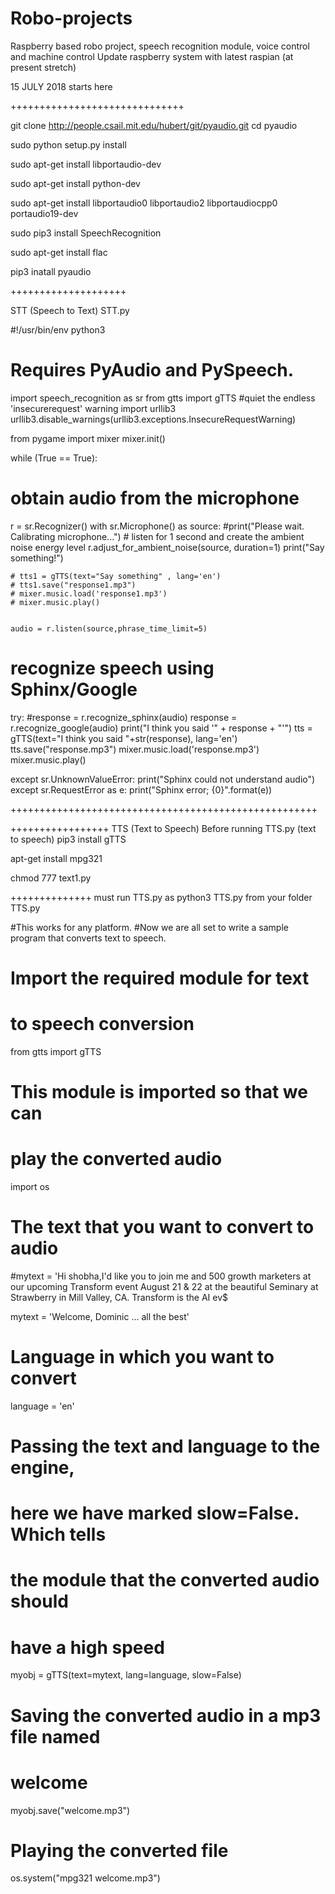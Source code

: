 # Robo-projects
Raspberry based robo project, speech recognition module, voice control and machine control
Update raspberry system with latest raspian (at present stretch)

15 JULY 2018 starts here


++++++++++++++++++++++++++++++

git clone http://people.csail.mit.edu/hubert/git/pyaudio.git
cd pyaudio

sudo python setup.py install

sudo apt-get install libportaudio-dev

sudo apt-get install python-dev

sudo apt-get install libportaudio0 libportaudio2 libportaudiocpp0 portaudio19-dev

sudo pip3 install SpeechRecognition

sudo apt-get install flac

pip3 inatall pyaudio



++++++++++++++++++++


STT (Speech to Text)
STT.py


#!/usr/bin/env python3
# Requires PyAudio and PySpeech.
 


import speech_recognition as sr
from gtts import gTTS
#quiet the endless 'insecurerequest' warning
import urllib3
urllib3.disable_warnings(urllib3.exceptions.InsecureRequestWarning)
 
from pygame import mixer
mixer.init()
 
while (True == True):
# obtain audio from the microphone
  r = sr.Recognizer()
  with sr.Microphone() as source:
    #print("Please wait. Calibrating microphone...")
    # listen for 1 second and create the ambient noise energy level
    r.adjust_for_ambient_noise(source, duration=1)
    print("Say something!")

    # tts1 = gTTS(text="Say something" , lang='en')
    # tts1.save("response1.mp3")
    # mixer.music.load('response1.mp3')
    # mixer.music.play()


    audio = r.listen(source,phrase_time_limit=5)
 
# recognize speech using Sphinx/Google
  try:
    #response = r.recognize_sphinx(audio)
    response = r.recognize_google(audio)
    print("I think you said '" + response + "'")
    tts = gTTS(text="I think you said "+str(response), lang='en')
    tts.save("response.mp3")
    mixer.music.load('response.mp3')
    mixer.music.play()
 
 
  except sr.UnknownValueError:
    print("Sphinx could not understand audio")
  except sr.RequestError as e:
    print("Sphinx error; {0}".format(e))




+++++++++++++++++++++++++++++++++++++++++++++++++++++


+++++++++++++++++
TTS (Text to Speech)
Before running  TTS.py (text to speech)
pip3 install gTTS

apt-get install mpg321

chmod 777 text1.py

++++++++++++++
must run TTS.py as python3 TTS.py from your folder
TTS.py


#This works for any platform.
#Now we are all set to write a sample program that converts text to speech.
# Import the required module for text 
# to speech conversion 
from gtts import gTTS
 
# This module is imported so that we can 
# play the converted audio
import os
 
# The text that you want to convert to audio
#mytext = 'Hi shobha,I'd like you to join me and 500 growth marketers at our upcoming Transform event August 21 & 22 at the beautiful Seminary at Strawberry in Mill Valley, CA. Transform is the AI ev$

mytext = 'Welcome, Dominic ... all the best' 
# Language in which you want to convert
language = 'en'
 
# Passing the text and language to the engine, 
# here we have marked slow=False. Which tells 
# the module that the converted audio should 
# have a high speed
myobj = gTTS(text=mytext, lang=language, slow=False)
 
# Saving the converted audio in a mp3 file named
# welcome 
myobj.save("welcome.mp3")
 
# Playing the converted file
os.system("mpg321 welcome.mp3")

